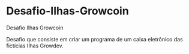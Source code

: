 # Desafio-Ilhas-Growcoin
Desafio Ilhas Growcoin

Desafio que consiste em criar um programa de um caixa eletrônico das fictícias Ilhas Growdev.
